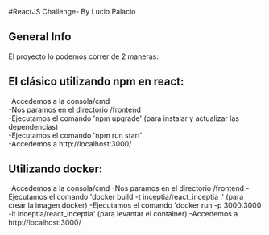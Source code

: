 #ReactJS Challenge- By Lucio Palacio

## General Info ##

El proyecto lo podemos correr de 2 maneras:
## El clásico utilizando npm en react:
-Accedemos a la consola/cmd  
-Nos paramos en el directorio /frontend  
-Ejecutamos el comando 'npm upgrade' (para instalar y actualizar las dependencias)  
-Ejecutamos el comando 'npm run start'  
-Accedemos a http://localhost:3000/

## Utilizando docker:
-Accedemos a la consola/cmd
-Nos paramos en el directorio /frontend
-Ejecutamos el comando 'docker build -t inceptia/react_inceptia .' (para crear la imagen docker)
-Ejecutamos el comando 'docker run -p 3000:3000 -it inceptia/react_inceptia' (para levantar el container)
-Accedemos a http://localhost:3000/
